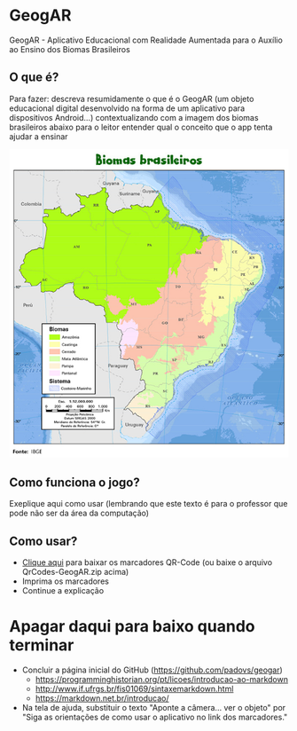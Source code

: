 # GeogAR
GeogAR - Aplicativo Educacional com Realidade Aumentada para o Auxílio ao Ensino dos Biomas Brasileiros

## O que é?

Para fazer: descreva resumidamente o que é o GeogAR (um objeto educacional digital desenvolvido na forma de um aplicativo para dispositivos Android...) contextualizando com a imagem dos biomas brasileiros abaixo para o leitor entender qual o conceito que o app tenta ajudar a ensinar

![Biomas Brasileiros](/mapa_biomas-brasil.jpg "Fonte: IBGE")

## Como funciona o jogo?

Exeplique aqui como usar (lembrando que este texto é para o professor que pode não ser da área da computação)

## Como usar?

* [Clique aqui](https://github.com/padovs/geogar/raw/main/QrCodes-GeogAR.zip) para baixar os marcadores QR-Code (ou baixe o arquivo QrCodes-GeogAR.zip acima)
* Imprima os marcadores
* Continue a explicação

# Apagar daqui para baixo quando terminar

* Concluir a página inicial do GitHub (https://github.com/padovs/geogar)
  - https://programminghistorian.org/pt/licoes/introducao-ao-markdown
  - http://www.if.ufrgs.br/fis01069/sintaxemarkdown.html
  - https://markdown.net.br/introducao/
* Na tela de ajuda, substituir o texto "Aponte a câmera... ver o objeto" por "Siga as orientações de como usar o aplicativo no link dos marcadores."
